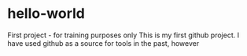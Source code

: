 # hello-world
First project - for training purposes only
This is my first github project. I have used github as a source for tools in the past, however

